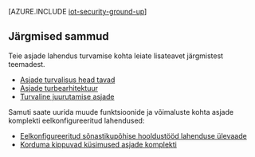 <properties
 pageTitle="Turvaliseks oma asjade Interneti kaudu põhjusel üles | Microsoft Azure'i"
 description="Selles artiklis kirjeldatakse Microsoft Azure'i asjade Suite sisseehitatud turbefunktsioonid"
 services=""
 suite="iot-suite"
 documentationCenter=""
 authors="YuriDio"
 manager="timlt"
 editor=""/>

<tags
 ms.service="iot-suite"
 ms.devlang="na"
 ms.topic="article"
 ms.tgt_pltfrm="na"
 ms.workload="na"
 ms.date="08/16/2016"
 ms.author="yurid"/>

[AZURE.INCLUDE [iot-security-ground-up](../../includes/iot-security-ground-up.md)]

## <a name="next-steps"></a>Järgmised sammud

Teie asjade lahendus turvamise kohta leiate lisateavet järgmistest teemadest.

- [Asjade turvalisus head tavad][lnk-security-best-practices]
- [Asjade turbearhitektuur][lnk-security-architecture]
- [Turvaline juurutamise asjade][lnk-security-deployment]

[lnk-security-best-practices]: iot-security-best-practices.md
[lnk-security-architecture]: iot-security-architecture.md
[lnk-security-deployment]: iot-suite-security-deployment.md

Samuti saate uurida muude funktsioonide ja võimaluste kohta asjade komplekti eelkonfigureeritud lahendused:

- [Eelkonfigureeritud sõnastikupõhise hooldustööd lahenduse ülevaade][lnk-predictive-overview]
- [Korduma kippuvad küsimused asjade komplekti][lnk-faq]

[lnk-predictive-overview]: iot-suite-predictive-overview.md
[lnk-faq]: iot-suite-faq.md
